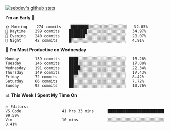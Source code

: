 [![sebdev's github stats](https://github-readme-stats.vercel.app/api?username=sebdeveloper6952&theme=vue-dark)](https://github.com/anuraghazra/github-readme-stats)
<!--START_SECTION:waka-->
**I'm an Early 🐤** 

```text
🌞 Morning    274 commits    ████████░░░░░░░░░░░░░░░░░   32.05% 
🌆 Daytime    299 commits    ████████░░░░░░░░░░░░░░░░░   34.97% 
🌃 Evening    240 commits    ███████░░░░░░░░░░░░░░░░░░   28.07% 
🌙 Night      42 commits     █░░░░░░░░░░░░░░░░░░░░░░░░   4.91%

```
📅 **I'm Most Productive on Wednesday** 

```text
Monday       139 commits    ████░░░░░░░░░░░░░░░░░░░░░   16.26% 
Tuesday      146 commits    ████░░░░░░░░░░░░░░░░░░░░░   17.08% 
Wednesday    191 commits    █████░░░░░░░░░░░░░░░░░░░░   22.34% 
Thursday     149 commits    ████░░░░░░░░░░░░░░░░░░░░░   17.43% 
Friday       72 commits     ██░░░░░░░░░░░░░░░░░░░░░░░   8.42% 
Saturday     66 commits     ██░░░░░░░░░░░░░░░░░░░░░░░   7.72% 
Sunday       92 commits     ██░░░░░░░░░░░░░░░░░░░░░░░   10.76%

```


📊 **This Week I Spent My Time On** 

```text
🔥 Editors: 
VS Code                  41 hrs 33 mins      █████████████████████████   99.59% 
Vim                      10 mins             ░░░░░░░░░░░░░░░░░░░░░░░░░   0.41%

```


<!--END_SECTION:waka-->
